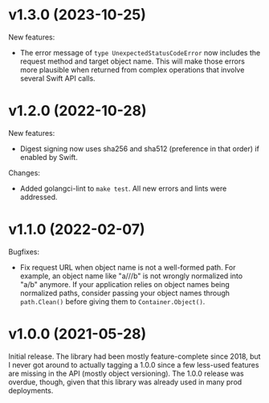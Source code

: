 # v1.3.0 (2023-10-25)

New features:

- The error message of `type UnexpectedStatusCodeError` now includes the
  request method and target object name. This will make those errors more
  plausible when returned from complex operations that involve several Swift
  API calls.

# v1.2.0 (2022-10-28)

New features:

- Digest signing now uses sha256 and sha512 (preference in that order) if
  enabled by Swift.

Changes:

- Added golangci-lint to `make test`. All new errors and lints were addressed.

# v1.1.0 (2022-02-07)

Bugfixes:

- Fix request URL when object name is not a well-formed path. For example, an
  object name like "a///b" is not wrongly normalized into "a/b" anymore. If
  your application relies on object names being normalized paths, consider
  passing your object names through `path.Clean()` before giving them to
  `Container.Object()`.

# v1.0.0 (2021-05-28)

Initial release. The library had been mostly feature-complete since 2018, but I
never got around to actually tagging a 1.0.0 since a few less-used features are
missing in the API (mostly object versioning). The 1.0.0 release was overdue,
though, given that this library was already used in many prod deployments.
